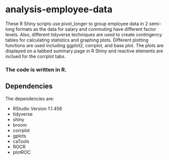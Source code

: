 # analysis-employee-data

These R Shiny scripts use pivot_longer to group employee data in 2 semi-long formats as the data for salary and commuting have different factor levels.
Also, different tidyverse techniques are used to create contingency tables for calculating statistics and graphing plots.
Different plotting functions are used including ggplot2, corrplot, and base plot.
The plots are displayed on a tabbed summary page in R Shiny and reactive elements are inclued for the corrplot tabs.

### The code is written in R. 

## Dependencies

The dependencies are:

* RStudio Version 1.1.456 
* tidyverse
* shiny
* broom
* corrplot
* gplots
* caTools
* ROCR
* plotROC
